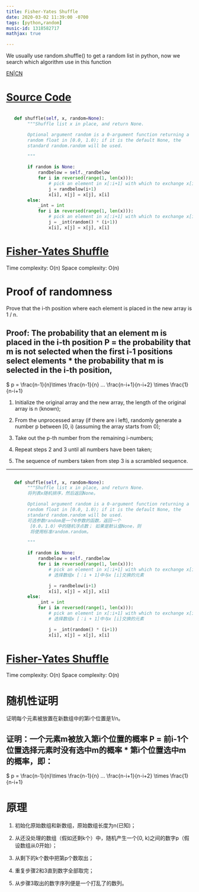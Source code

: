 ```yaml
---
title: Fisher-Yates Shuffle 
date: 2020-03-02 11:39:00 -0700
tags: [python,random]
music-id: 1318582717
mathjax: true

---
```


We usually use random.shuffle() to get a random list in python, now we search which algorithm use in this function

[EN](#EN)|[CN](#CN)

<span id="EN"> 

# [Source Code](file:///Library/Frameworks/Python.framework/Versions/3.8/lib/python3.8/random.py)

```python

   def shuffle(self, x, random=None):
        """Shuffle list x in place, and return None.

        Optional argument random is a 0-argument function returning a
        random float in [0.0, 1.0); if it is the default None, the
        standard random.random will be used.

        """

        if random is None:
            randbelow = self._randbelow
            for i in reversed(range(1, len(x))):
                # pick an element in x[:i+1] with which to exchange x[i]
                j = randbelow(i+1)
                x[i], x[j] = x[j], x[i]
        else:
            _int = int
            for i in reversed(range(1, len(x))):
                # pick an element in x[:i+1] with which to exchange x[i]
                j = _int(random() * (i+1))
                x[i], x[j] = x[j], x[i]

```

# [Fisher-Yates Shuffle](https://en.wikipedia.org/wiki/Fisher%E2%80%93Yates_shuffle)

Time complexity: O(n)
Space complexity: O(n)

# Proof of randomness
Prove that the i-th position where each element is placed in the new array is 1 / n.

## Proof: The probability that an element m is placed in the i-th position P = the probability that m is not selected when the first i-1 positions select elements * the probability that m is selected in the i-th position,

$ p = \frac{n-1}{n}\times \frac{n-1}{n} ... \frac{n-i+1}{n-i+2} \times \frac{1}{n-i+1} 

1. Initialize the original array and the new array, the length of the original array is n (known);

2. From the unprocessed array (if there are i left), randomly generate a number p between [0, i) (assuming the array starts from 0);

3. Take out the p-th number from the remaining i-numbers;

4. Repeat steps 2 and 3 until all numbers have been taken;

5. The sequence of numbers taken from step 3 is a scrambled sequence.


-------

<span id="CN">

```python

   def shuffle(self, x, random=None):
        """Shuffle list x in place, and return None.
        将列表x随机排序，然后返回None。

        Optional argument random is a 0-argument function returning a
        random float in [0.0, 1.0); if it is the default None, the
        standard random.random will be used.
        可选参数random是一个0参数的函数，返回一个
         [0.0，1.0）中的随机浮点数； 如果是默认值None，则
         将使用标准random.random。

        """

        if random is None:
            randbelow = self._randbelow
            for i in reversed(range(1, len(x))):
                # pick an element in x[:i+1] with which to exchange x[i]
                # 选择数组x [：i + 1]中与x [i]交换的元素

                j = randbelow(i+1)
                x[i], x[j] = x[j], x[i]
        else:
            _int = int
            for i in reversed(range(1, len(x))):
                # pick an element in x[:i+1] with which to exchange x[i]
                # 选择数组x [：i + 1]中与x [i]交换的元素

                j = _int(random() * (i+1))
                x[i], x[j] = x[j], x[i]

```

# [Fisher-Yates Shuffle](https://en.wikipedia.org/wiki/Fisher%E2%80%93Yates_shuffle)

Time complexity: O(n)
Space complexity: O(n)

# 随机性证明

证明每个元素被放置在新数组中的第i个位置是1/n。

## 证明：一个元素m被放入第i个位置的概率 P = 前i-1个位置选择元素时没有选中m的概率 * 第i个位置选中m的概率，即：

$ p = \frac{n-1}{n}\times \frac{n-1}{n} ... \frac{n-i+1}{n-i+2} \times \frac{1}{n-i+1} 

# 原理

1. 初始化原始数组和新数组，原始数组长度为n(已知)；

2. 从还没处理的数组（假如还剩k个）中，随机产生一个[0, k)之间的数字p（假设数组从0开始）；

3. 从剩下的k个数中把第p个数取出；

4. 重复步骤2和3直到数字全部取完；

5. 从步骤3取出的数字序列便是一个打乱了的数列。


